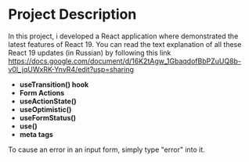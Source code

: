 # Project Description

In this project, i developed a React application where demonstrated the latest features of React 19.
You can read the text explanation of all these React 19 updates (in Russian) by following this link https://docs.google.com/document/d/16K2tAgw_1GbaqdofBbPZuUQ8b-v0l_jqUWxRK-YnvR4/edit?usp=sharing

- **useTransition() hook**
- **Form Actions**
- **useActionState()**
- **useOptimistic()**
- **useFormStatus()**
- **use()**
- **meta tags**

To cause an error in an input form, simply type "error" into it.
